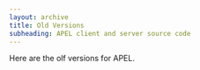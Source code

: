 ```yaml
---
layout: archive
title: Old Versions
subheading: APEL client and server source code
---
```


Here are the olf versions for APEL.